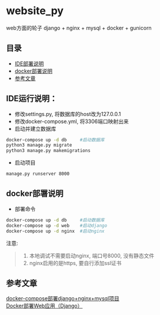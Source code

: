 # website_py
web方面的轮子 django + nginx + mysql + docker + gunicorn 

## 目录
 * [IDE部署说明](#IDE部署说明)
 * [docker部署说明](#docker部署说明)
 * [参考文章](#参考文章)

## IDE运行说明：    
 - 修改settings.py, 将数据库的host改为127.0.0.1
 - 修改docker-compose.yml, 将3306端口映射出来
 - 启动并建立数据库
```bash
docker-compose up -d db     #启动数据库
python3 manage.py migrate
python3 manage.py makemigrations
```
 - 启动项目
```bash
manage.py runserver 8000
```

## docker部署说明

* 部署命令

```bash
docker-compose up -d db     #启动数据库
docker-compose up -d web    #启动django
docker-compose up -d nginx  #启动nginx
```
注意:
> 1. 本地调试不需要启动nginx, 端口号8000, 没有静态文件  
> 2. nginx启用的是https, 要自行添加ssl证书

## 参考文章

[docker-compose部署django+nginx+mysql项目](https://blog.csdn.net/bbwangj/article/details/81170010)  
[Docker部署Web应用（Django）](https://blog.csdn.net/hbnn111/article/details/77176629)